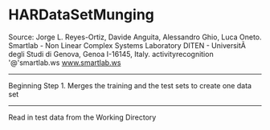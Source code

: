 HARDataSetMunging
=================
Source:
Jorge L. Reyes-Ortiz, Davide Anguita, Alessandro Ghio, Luca Oneto.
Smartlab - Non Linear Complex Systems Laboratory
DITEN - UniversitÃ degli Studi di Genova, Genoa I-16145, Italy.
activityrecognition '@'smartlab.ws
www.smartlab.ws 
*******************************************************************************
 Beginning Step 1. Merges the training and the test sets to create one data set
*******************************************************************************
 Read in test data from the Working Directory